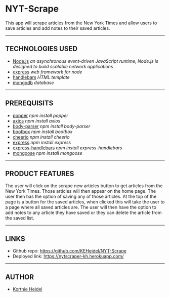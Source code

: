 # NYT-Scrape

This app will scrape articles from the New York Times and allow users to save articles and add notes to their saved articles.

---

## TECHNOLOGIES USED

- [Node.js](https://nodejs.org/en/docs/) _an asynchronous event-driven JavaScript runtime, Node.js is designed to build scalable network applications_
- [express](https://www.npmjs.com/package/express) _web framework for node_
- [handlebars](https://www.npmjs.com/package/handlebars) _HTML template_
- [mongodb](https://www.mongodb.com/) _database_

---

## PREREQUISITS

- [popper](https://www.npmjs.com/package/popper) _npm install popper_
- [axios](https://www.npmjs.com/package/axios) _npm install axios_
- [body-parser](https://www.npmjs.com/package/body-parser) _npm install body-parser_
- [bootbox](https://www.npmjs.com/package/bootbox) _npm install bootbox_
- [cheerio](https://www.npmjs.com/package/cheerio) _npm install cheerio_
- [express](https://www.npmjs.com/package/express) _npm install express_
- [express-handlebars](https://www.npmjs.com/package/express-handlebars) _npm install express-handlebars_
- [mongoose](https://www.npmjs.com/package/mongoose) _npm install mongoose_

---

## PRODUCT FEATURES

The user will click on the scrape new articles button to get articles from the New York Times. Those articles will then appear on the home page. The user then has the option of saving any of those articles. At the top of the page is a button for the saved articles, when clicked this will take the user to a page where all saved articles are. The user will then have the option to add notes to any article they have saved or they can delete the article from the saved list.

---

## LINKS

- Github repo: https://github.com/KEHeidel/NYT-Scrape
- Deployed link: https://nytscraper-kh.herokuapp.com/

---

## AUTHOR

- [Kortnie Heidel](mailto:kortnie.evans@gmail.com)